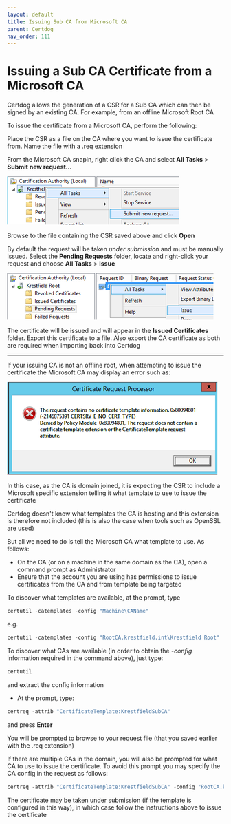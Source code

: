 ```yaml
---
layout: default
title: Issuing Sub CA from Microsoft CA
parent: Certdog
nav_order: 111
---
```


# Issuing a Sub CA Certificate from a Microsoft CA

Certdog allows the generation of a CSR for a Sub CA which can then be signed by an existing CA. For example, from an offline Microsoft Root CA

To issue the certificate from a Microsoft CA, perform the following:  

  

Place the CSR as a file on the CA where you want to issue the certificate from. Name the file with a .req extension

From the Microsoft CA snapin, right click the CA and select **All Tasks** > **Submit new request...**

![image-20210903090559353](.\images\ms_ca_issue_sub_ca.png)

Browse to the file containing the CSR saved above and click **Open**

By default the request will be taken *under submission* and must be manually issued. Select the **Pending Requests** folder, locate and right-click your request and choose **All Tasks** > **Issue**

![image-20210903091903018](.\images\ms_ca_issue_sub_ca2.png)

The certificate will be issued and will appear in the **Issued Certificates** folder. Export this certificate to a file. Also export the CA certificate as both are required when importing back into Certdog  



<hr/>

If your issuing CA is not an offline root, when attempting to issue the certificate the Microsoft CA may display an error such as:  

![image-20210903093244573](.\images\ms_ca_issue_sub_ca3.png)

In this case, as the CA is domain joined, it is expecting the CSR to include a Microsoft specific extension telling it what template to use to issue the certificate  

Certdog doesn't know what templates the CA is hosting and this extension is therefore not included (this is also the case when tools such as OpenSSL are used)

But all we need to do is tell the Microsoft CA what template to use. As follows:

* On the CA (or on a machine in the same domain as the CA), open a command prompt as Administrator  
* Ensure that the account you are using has permissions to issue certificates from the CA and from template being targeted

To discover what templates are available, at the prompt, type

```powershell
certutil -catemplates -config "Machine\CAName"
```

e.g.

```powershell
certutil -catemplates -config "RootCA.krestfield.int\Krestfield Root"
```



To discover what CAs are available (in order to obtain the *-config* information required in the command above), just type:

```powershell
certutil
```

and extract the config information  



* At the prompt, type:

```powershell
certreq -attrib "CertificateTemplate:KrestfieldSubCA"
```

and press **Enter**

You will be prompted to browse to your request file (that you saved earlier with the .req extension)

If there are multiple CAs in the domain, you will also be prompted for what CA to use to issue the certificate. To avoid this prompt you may specify the CA config in the request as follows:

```powershell
certreq -attrib "CertificateTemplate:KrestfieldSubCA" -config "RootCA.krestfield.int\Krestfield Root"
```



The certificate may be taken under submission (if the template is configured in this way), in which case follow the instructions above to issue the certificate

